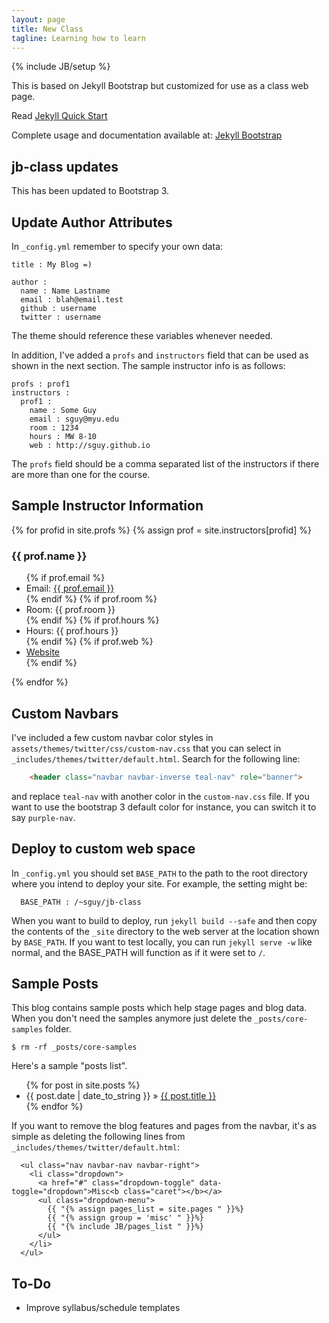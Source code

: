 ```yaml
---
layout: page
title: New Class
tagline: Learning how to learn
---
```

{% include JB/setup %}

This is based on Jekyll Bootstrap but customized for use as a class
web page.

Read [Jekyll Quick Start](http://jekyllbootstrap.com/usage/jekyll-quick-start.html)

Complete usage and documentation available at: [Jekyll Bootstrap](http://jekyllbootstrap.com)

## jb-class updates

This has been updated to Bootstrap 3.

## Update Author Attributes

In `_config.yml` remember to specify your own data:
    
    title : My Blog =)
    
    author :
      name : Name Lastname
      email : blah@email.test
      github : username
      twitter : username

The theme should reference these variables whenever needed.

In addition, I've added a `profs` and `instructors` field that can be
used as shown in the next section. The sample instructor info is as
follows:

```
profs : prof1
instructors :
  prof1 :
    name : Some Guy
    email : sguy@myu.edu
    room : 1234
    hours : MW 8-10
    web : http://sguy.github.io
```

The `profs` field should be a comma separated list of the instructors
if there are more than one for the course.

## Sample Instructor Information
{% for profid in site.profs %}
{% assign prof = site.instructors[profid] %}
<h3>{{ prof.name }}</h3>
<ul class="list-inline">
  {% if prof.email %}
    <li>Email: <a href="mailto:{{ prof.email }}">{{ prof.email }}</a></li>
  {% endif %}
  {% if prof.room %}
    <li>Room: {{ prof.room }}</li>
  {% endif %}
  {% if prof.hours %}
    <li>Hours: {{ prof.hours }}</li>
  {% endif %}
  {% if prof.web %}
    <li><a href="{{ prof.web }}">Website</a></li>
  {% endif %}
</ul>
{% endfor %}

## Custom Navbars

I've included a few custom navbar color styles in
`assets/themes/twitter/css/custom-nav.css`
that you can select in `_includes/themes/twitter/default.html`.
Search for the following line:

```html
    <header class="navbar navbar-inverse teal-nav" role="banner">
```

and replace `teal-nav` with another color in the `custom-nav.css`
file. If you want to use the bootstrap 3 default color for instance,
you can switch it to say `purple-nav`.

## Deploy to custom web space
In `_config.yml` you should set `BASE_PATH` to the path to the root
directory where you intend to deploy your site.
For example, the setting might be:

```
  BASE_PATH : /~sguy/jb-class
```

When you want to build to deploy, run `jekyll build --safe` and then
copy the contents of the `_site` directory to the web server at the
location shown by `BASE_PATH`.
If you want to test locally, you can run `jekyll serve -w` like
normal, and the BASE_PATH will function as if it were set to `/`.
    
## Sample Posts

This blog contains sample posts which help stage pages and blog data.
When you don't need the samples anymore just delete the `_posts/core-samples` folder.

    $ rm -rf _posts/core-samples

Here's a sample "posts list".

<ul class="posts">
  {% for post in site.posts %}
    <li><span>{{ post.date | date_to_string }}</span> &raquo; <a href="{{ BASE_PATH }}{{ post.url }}">{{ post.title }}</a></li>
  {% endfor %}
</ul>

If you want to remove the blog features and pages from the navbar,
it's as simple as deleting the following lines from
`_includes/themes/twitter/default.html`:

```
  <ul class="nav navbar-nav navbar-right">
    <li class="dropdown">
      <a href="#" class="dropdown-toggle" data-toggle="dropdown">Misc<b class="caret"></b></a>
      <ul class="dropdown-menu">
        {{ "{% assign pages_list = site.pages " }}%}
        {{ "{% assign group = 'misc' " }}%}
        {{ "{% include JB/pages_list " }}%}
      </ul>
    </li>
  </ul>
```

## To-Do

* Improve syllabus/schedule templates

